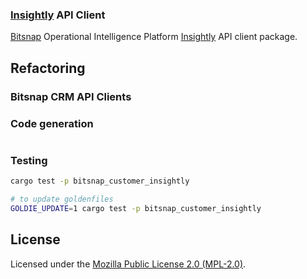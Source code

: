 ### [Insightly]() API Client

[Bitsnap](https://bitsnap.io) Operational Intelligence Platform [Insightly]() API client package.

## Refactoring

### Bitsnap CRM API Clients

### Code generation

```bash

```

### Testing

```bash
cargo test -p bitsnap_customer_insightly

# to update goldenfiles
GOLDIE_UPDATE=1 cargo test -p bitsnap_customer_insightly
```

## License

Licensed under the [Mozilla Public License 2.0 (MPL-2.0)](../../LICENSE).
